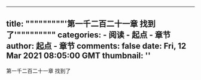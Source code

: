 
---
title: """""""""'第一千二百二十一章 找到了'"""""""""
categories: 
    - 阅读
    - 起点 - 章节
author: 起点 - 章节
comments: false
date: Fri, 12 Mar 2021 08:05:00 GMT
thumbnail: ''
---

<div>   
第一千二百二十一章 找到了  
</div>
            